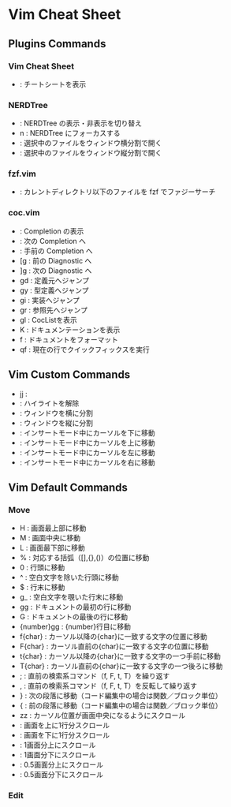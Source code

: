 # Vim Cheat Sheet

## Plugins Commands

### Vim Cheat Sheet

- <Leader><Leader> : チートシートを表示

### NERDTree

- <C-n>            : NERDTree の表示・非表示を切り替え
- <Leader>n        : NERDTree にフォーカスする
- <C-s>            : 選択中のファイルをウィンドウ横分割で開く
- <C-v>            : 選択中のファイルをウィンドウ縦分割で開く

### fzf.vim

- <C-p>            : カレントディレクトリ以下のファイルを fzf でファジーサーチ

### coc.vim
- <C-Space>        : Completion の表示
- <Tab>            : 次の Completion へ
- <S-Tab>          : 手前の Completion へ
- [g               : 前の Diagnostic へ
- ]g               : 次の Diagnostic へ
- gd               : 定義元へジャンプ
- gy               : 型定義へジャンプ
- gi               : 実装へジャンプ
- gr               : 参照先へジャンプ
- gl               : CocListを表示
- K                : ドキュメンテーションを表示
- <Leader>f        : ドキュメントをフォーマット
- <Leader>qf       : 現在の行でクイックフィックスを実行

## Vim Custom Commands

- jj               : <Esc>
- <Esc><Esc>       : ハイライトを解除
- <C-s>            : ウィンドウを横に分割
- <C-v>            : ウィンドウを縦に分割
- <C-j>            : インサートモード中にカーソルを下に移動
- <C-k>            : インサートモード中にカーソルを上に移動
- <C-h>            : インサートモード中にカーソルを左に移動
- <C-l>            : インサートモード中にカーソルを右に移動

## Vim Default Commands

### Move

- H                : 画面最上部に移動
- M                : 画面中央に移動
- L                : 画面最下部に移動
- %                : 対応する括弧（[],{},()）の位置に移動
- 0                : 行頭に移動
- ^                : 空白文字を除いた行頭に移動
- $                : 行末に移動
- g_               : 空白文字を覗いた行末に移動
- gg               : ドキュメントの最初の行に移動
- G                : ドキュメントの最後の行に移動
- {number}gg       : {number}行目に移動
- f{char}          : カーソル以降の{char}に一致する文字の位置に移動
- F{char}          : カーソル直前の{char}に一致する文字の位置に移動
- t{char}          : カーソル以降の{char}に一致する文字の一つ手前に移動
- T{char}          : カーソル直前の{char}に一致する文字の一つ後ろに移動
- ;                : 直前の検索系コマンド（f, F, t, T）を繰り返す
- ,                : 直前の検索系コマンド（f, F, t, T）を反転して繰り返す
- }                : 次の段落に移動（コード編集中の場合は関数／ブロック単位）
- {                : 前の段落に移動（コード編集中の場合は関数／ブロック単位）
- zz               : カーソル位置が画面中央になるようにスクロール
- <C-y>            : 画面を上に1行分スクロール
- <C-e>            : 画面を下に1行分スクロール
- <C-b>            : 1画面分上にスクロール
- <C-f>            : 1画面分下にスクロール
- <C-d>            : 0.5画面分上にスクロール
- <C-u>            : 0.5画面分下にスクロール

### Edit
